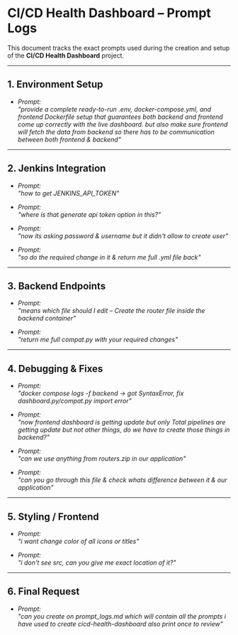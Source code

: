 # CI/CD Health Dashboard – Prompt Logs

This document tracks the exact prompts used during the creation and setup of the **CI/CD Health Dashboard** project.

---

## 1. Environment Setup
- *Prompt:*  
  *"provide a complete ready-to-run .env, docker-compose.yml, and frontend Dockerfile setup that guarantees both backend and frontend come up correctly with the live dashboard. but also make sure frontend will fetch the data from backend so there has to be communication between both frontend & backend"*

---

## 2. Jenkins Integration
- *Prompt:*  
  *"how to get JENKINS_API_TOKEN"*

- *Prompt:*  
  *"where is that generate api token option in this?"*

- *Prompt:*  
  *"now its asking password & username but it didn't allow to create user"*

- *Prompt:*  
  *"so do the required change in it & return me full .yml file back"*

---

## 3. Backend Endpoints
- *Prompt:*  
  *"means which file should I edit – Create the router file inside the backend container"*

- *Prompt:*  
  *"return me full compat.py with your required changes"*

---

## 4. Debugging & Fixes
- *Prompt:*  
  *"docker compose logs -f backend → got SyntaxError, fix dashboard.py/compat.py import error"*

- *Prompt:*  
  *"now frontend dashboard is getting update but only Total pipelines are getting update but not other things, do we have to create those things in backend?"*

- *Prompt:*  
  *"can we use anything from routers.zip in our application"*

- *Prompt:*  
  *"can you go through this file & check whats difference between it & our application"*

---

## 5. Styling / Frontend
- *Prompt:*  
  *"i want change color of all icons or titles"*

- *Prompt:*  
  *"i don't see src, can you give me exact location of it?"*

---

## 6. Final Request
- *Prompt:*  
  *"can you create on prompt_logs.md which will contain all the prompts i have used to create cicd-health-dashboard also print once to review"*
